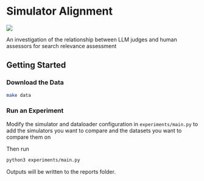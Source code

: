 # Simulator Alignment

<a target="_blank" href="https://cookiecutter-data-science.drivendata.org/">
    <img src="https://img.shields.io/badge/CCDS-Project%20template-328F97?logo=cookiecutter" />
</a>

An investigation of the relationship between LLM judges and human assessors for search relevance assessment

## Getting Started

### Download the Data

```bash
make data
```

### Run an Experiment

Modify the simulator and dataloader configuration in `experiments/main.py` to add the simulators you want to compare and the datasets you want to compare them on

Then run 
```bash
python3 experiments/main.py
```

Outputs will be written to the reports folder.